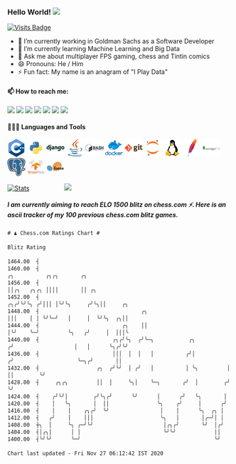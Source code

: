   ### Hello World!  <img src="https://github.com/sciencepal/sciencepal/blob/master/assets/Hi.gif" width="29px">
  [![Visits Badge](https://badges.pufler.dev/visits/sciencepal/sciencepal)](https://badges.pufler.dev/visits/sciencepal/sciencepal)
  
  - 🔭 I’m currently working in Goldman Sachs as a Software Developer
  - 🌱 I’m currently learning Machine Learning and Big Data
  - 💬 Ask me about multiplayer FPS gaming, chess and Tintin comics
  - 😄 Pronouns: He / Him
  - ⚡ Fun fact: My name is an anagram of "I Play Data"
  
  #### 📫 How to reach me:   
  [<img src="https://upload.wikimedia.org/wikipedia/commons/8/83/Steam_icon_logo.svg" width="3.5%"/>](https://steamcommunity.com/id/mongocds/)
  [<img src="https://github.com/sciencepal/sciencepal/blob/master/assets/discord-round.svg" width="3.5%"/>](https://discord.gg/MnUUbHe)
  [<img src="https://img.icons8.com/color/48/000000/twitter.png" width="3.5%"/>](https://twitter.com/sciencepal)
  [<img src="https://img.icons8.com/color/48/000000/linkedin.png" width="3.5%"/>](https://www.linkedin.com/in/adityapal1/)
  [<img src="https://img.icons8.com/fluent/48/000000/facebook-new.png" width="3.5%"/>](https://www.facebook.com/sciencepal/)
  [<img src="https://img.icons8.com/fluent/48/000000/instagram-new.png" width="3.5%"/>](https://www.instagram.com/aditya_sciencepal/)
  <a href="mailto:aditya.pal.science@gmail.com"> <img src="https://img.icons8.com/fluent/48/000000/gmail.png" width="3.5%"/> </a>
  
  #### 👨🏻‍💻 Languages and Tools <br />
  <code><img height="40" src="https://raw.githubusercontent.com/github/explore/80688e429a7d4ef2fca1e82350fe8e3517d3494d/topics/cpp/cpp.png"></code>
  <code><img height="40" src="https://raw.githubusercontent.com/github/explore/80688e429a7d4ef2fca1e82350fe8e3517d3494d/topics/python/python.png"></code>
  <code><img height="40" src="https://raw.githubusercontent.com/github/explore/80688e429a7d4ef2fca1e82350fe8e3517d3494d/topics/django/django.png"></code>
  <code><img height="40" src="https://raw.githubusercontent.com/github/explore/80688e429a7d4ef2fca1e82350fe8e3517d3494d/topics/java/java.png"></code>
  <code><img height="40" src="https://raw.githubusercontent.com/github/explore/80688e429a7d4ef2fca1e82350fe8e3517d3494d/topics/bash/bash.png"></code>
  <code><img height="40" src="https://raw.githubusercontent.com/github/explore/80688e429a7d4ef2fca1e82350fe8e3517d3494d/topics/docker/docker.png"></code>
  <code><img height="40" src="https://raw.githubusercontent.com/github/explore/80688e429a7d4ef2fca1e82350fe8e3517d3494d/topics/git/git.png"></code>
  <code><img height="40" src="https://raw.githubusercontent.com/github/explore/80688e429a7d4ef2fca1e82350fe8e3517d3494d/topics/jupyter-notebook/jupyter-notebook.png"></code>
  <code><img height="40" src="https://raw.githubusercontent.com/github/explore/80688e429a7d4ef2fca1e82350fe8e3517d3494d/topics/linux/linux.png"></code>
  <code><img height="40" src="https://raw.githubusercontent.com/github/explore/80688e429a7d4ef2fca1e82350fe8e3517d3494d/topics/maven/maven.png"></code>
  <code><img height="40" src="https://raw.githubusercontent.com/github/explore/80688e429a7d4ef2fca1e82350fe8e3517d3494d/topics/mongodb/mongodb.png"></code>
  <code><img height="40" src="https://raw.githubusercontent.com/github/explore/80688e429a7d4ef2fca1e82350fe8e3517d3494d/topics/postgresql/postgresql.png"></code>
  <code><img height="40" src="https://raw.githubusercontent.com/github/explore/80688e429a7d4ef2fca1e82350fe8e3517d3494d/topics/tensorflow/tensorflow.png"></code>
  <code><img height="40" src="https://raw.githubusercontent.com/github/explore/80688e429a7d4ef2fca1e82350fe8e3517d3494d/topics/scikit-learn/scikit-learn.png"></code>
  
  [![Stats](https://github-readme-stats.vercel.app/api?username=sciencepal&show_icons=true&theme=radical)](https://github-readme-stats.vercel.app/api?username=sciencepal&show_icons=true&theme=radical)&nbsp; &nbsp; &nbsp; &nbsp; &nbsp; &nbsp; &nbsp; &nbsp; &nbsp; &nbsp; <img src="https://github.com/sciencepal/sciencepal/blob/master/assets/saved.gif" width="195">
  
  ##### I am currently aiming to reach ELO 1500 blitz on chess.com ⚡. Here is an ascii tracker of my 100 previous chess.com blitz games.

  ```
  # ♟︎ Chess.com Ratings Chart #
  
  Blitz Rating

 1464.00  ┤
 1460.00  ┤                                                                ╭╮          ╭╮╭╮       ╭╮
 1456.00  ┤                                                                ││╭╮   ╭╮╭╮ ││││       ││ ╭╮
 1452.00  ┤                                                             ╭╮╭╯╰╯╰╮ ╭╯│││ │╰╯╰╮     ╭╯╰╮││     ╭╮
 1448.00  ┤                                ╭╮                           │││    │ │ ╰╯╰─╯   │     │  ╰╯╰╮  ╭╮││
 1444.00  ┤                          ╭╮    ││                           │╰╯    ╰─╯         ╰╮   ╭╯     │  │││╰
 1440.00  ┤                       ╭╮╭╯╰╮  ╭╯╰─╮           ╭╮           ╭╯                   │   │      ╰╮╭╯╰╯
 1436.00  ┤                       │││  │  │   │          ╭╯│          ╭╯                    ╰─╮╭╯       ││
 1432.00  ┤                  ╭╮  ╭╯╰╯  │ ╭╯   │          │ ╰╮         │                       ││        ╰╯
 1428.00  ┤     ╭╮╭╮         ││  │     ╰╮│    ╰─╮       ╭╯  │        ╭╯                       ╰╯
 1424.00  ┤    ╭╯╰╯│        ╭╯╰╮╭╯      ╰╯      │      ╭╯   ╰╮       │
 1420.00  ┤    │   ╰╮       │  ││               ╰╮    ╭╯     │      ╭╯
 1416.00  ┤    │    │    ╭╮╭╯  ╰╯                │    │      ╰╮  ╭╮ │
 1412.00  ┤   ╭╯    │    │││                     ╰╮   │       │╭─╯│ │
 1408.00  ┼╮  │     ╰╮ ╭─╯╰╯                      │╭╮╭╯       ╰╯  │╭╯
 1404.00  ┤│╭╮│      │ │                          ╰╯╰╯            ││
 1400.00  ┤╰╯╰╯      ╰─╯                                          ╰╯

Chart last updated - Fri Nov 27 06:12:42 IST 2020  
  ```
  
